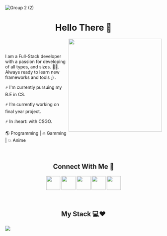 
![Group 2 (2)](https://user-images.githubusercontent.com/65854432/131540963-8904a8c3-e1f0-46c7-8cb4-ee083f66d7b6.png)

<h1 align="center"> Hello There 👋 </h1>

  <img width="300px" align="right" src="https://user-images.githubusercontent.com/65854432/131634214-91274d8f-4f2f-4a91-bee8-276f5c3069eb.gif"/>

<br><br>
 <p align="left">I am a Full-Stack developer with a passion for developing of all types, and sizes. 👨‍💻. Always ready to learn new frameworks and tools ;) . </p>
 <p align="left">⚡️  I'm currently pursuing my B.E in CS.</p>
 <p align="left">⚡️ I’m currently working on final year project.</P>
 <p align="left">⚡️  In :heart: with CSGO.</p>

 🌎 Programming | 🔥 Gamming | 💥 Anime   
<br><br>

<h2 align="center"> Connect With Me 👊 </h2>
<div align="center">
  <img width="45px" align="center" href="https://xfinity.ml" src="https://user-images.githubusercontent.com/65854432/131600333-007b3251-57f7-4a80-b8dc-baa6d1d617fb.png"/>
  <img width="45px"  align="center" src="https://user-images.githubusercontent.com/65854432/131600343-386965ee-b2a3-47db-9a4e-2bf5275aa40a.png"/>
  <img width="45px"  align="center" src="https://user-images.githubusercontent.com/65854432/131601094-ad3f1f1a-95b2-49ee-9adc-b6c5e283bd29.png"/>
  <img width="45px"  align="center" src="https://user-images.githubusercontent.com/65854432/131601358-0c5f8d37-ae1e-4f52-9cdb-99052e10eddd.png"/>
  <img width="45px"  align="center" src="https://user-images.githubusercontent.com/65854432/131601361-848ca98d-673b-45dc-aa20-49706f7a28c3.png"/>
</div>
<br><br>
<h2 align="center"> My Stack 💻❤️  </h2>
<image align="center" src="https://user-images.githubusercontent.com/65854432/131617794-32eb8daa-402d-4757-a3da-3ec3d0e4af6e.png"/>

<!--
**Xfinity-bot/Xfinity-bot** is a ✨ _special_ ✨ repository because its `README.md` (this file) appears on your GitHub profile.

Here are some ideas to get you started:

- 🔭 I’m currently working on final year project
- 🌱 I’m currently learning ML

- 💬 Ask me about 
- 📫 How to reach me: ...
- 😄 Pronouns: ...
- ⚡ Fun fact: ...
-->

